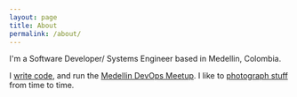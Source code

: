 ```yaml
---
layout: page
title: About
permalink: /about/
---
```


I'm a Software Developer/ Systems Engineer based in Medellin, Colombia.

I [write code](https://github.com/castillobg), and run the
[Medellin DevOps Meetup](https://www.meetup.com/medellin-devops/). I like to
[photograph stuff](https://www.flickr.com/photos/chichondepiso/) from time to time.

